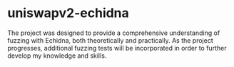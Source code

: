 # uniswapv2-echidna
The project was designed to provide a comprehensive understanding of fuzzing with Echidna, both theoretically and practically. As the project progresses, additional fuzzing tests will be incorporated in order to further develop my knowledge and skills.

